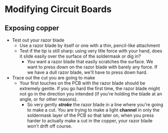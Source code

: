 # Modifying Circuit Boards
## Exposing copper
* Test out your razor blade
  * Use a razor blade by itself or one with a thin, pencil-like attachment
  * Test if the tip is still sharp: using very litle force with your hand, does it slide easily over the surface of the soldermask or dig in?
    * You want a razor blade that easily scratches the surface. We want to press down on the razor blade with barely any force. If we have a dull razor blade, we'll have to press down hard.
* Trace out the cut you are going to make
  * Your first touches on the PCB with the razor blade should be extremely gentle. If you go hard the first time, the razor blade might not go in the direction you intended (if you're holding the blade at an angle, or for other reasons).
    * So very gently __*stroke*__ the razor blade in a line where you're going to make a cut. You are trying to make a light __channel__ in only the soldermask layer of the PCB so that later on, when you press harder to actually make a cut in the copper, your razor blade won't drift off course.
